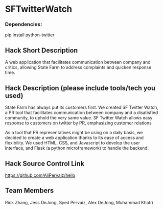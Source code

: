 # SFTwitterWatch

### Dependencies:
  pip install python-twitter

## Hack Short Description
A web application that facilitates communication between company and critics, allowing State Farm to address complaints and quicken response time.

## Hack Description (please include tools/tech you used)
State Farm has always put its customers first. We created SF Twitter Watch, a PR tool that facilitates communication between company and a disatisfied community, to uphold the very same value. SF Twitter Watch allows easy response to customers on twitter by PR, emphasizing customer relations

As a tool that PR representatives might be using on a daily basis, we decided to create a web application thanks to its ease of access and flexibility. We used HTML, CSS, and Javascript to develop the user interface, and Flask (a python microframework) to handle the backend.

## Hack Source Control Link
https://github.com/AliPervaiz/hello

## Team Members
Rick Zhang, Jess DeJong, Syed Pervaiz, Alex DeJong, Muhammad Khatri
